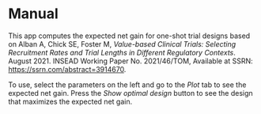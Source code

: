 # Manual

This app computes the expected net gain for one-shot trial designs based on Alban A, Chick SE, Foster M, *Value-based Clinical Trials: Selecting Recruitment Rates and Trial Lengths in Different Regulatory Contexts*. August 2021. INSEAD Working Paper No. 2021/46/TOM, Available at SSRN: https://ssrn.com/abstract=3914670.

To use, select the parameters on the left and go to the *Plot* tab to see the expected net gain. Press the *Show optimal design* button to see the design that maximizes the expected net gain.